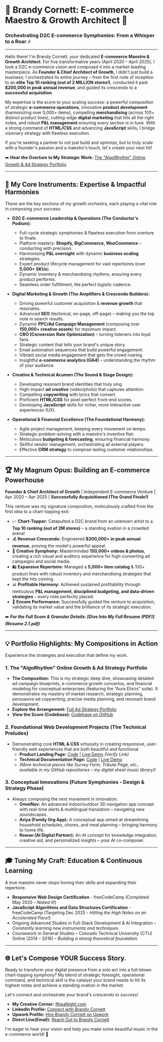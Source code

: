 # 🌟 Brandy Cornett: E-commerce Maestro & Growth Architect 🌟

### Orchestrating D2C E-commerce Symphonies: From a Whisper to a Roar 🎶

---

Hello there! I'm Brandy Cornett, your dedicated **E-commerce Maestro & Growth Architect**. For five transformative years (April 2020 – April 2025), I took a D2C e-commerce vision and composed it into a market-leading masterpiece. As **Founder & Chief Architect of Growth**, I didn't just build a business; I orchestrated its entire journey – from the first note of inception to an **elite Top 10 ranking (out of 2 MILLION stores!)**, conducted it past **$200,000 in peak annual revenue**, and guided its crescendo to a **successful acquisition**.

My expertise is the score to your scaling success: a powerful composition of strategic **e-commerce operations**, innovative **product development** (harmonizing over 5,000+ items), compelling **merchandising** (across 100+ distinct product lines), cutting-edge **digital marketing** that hits all the right notes, and robust **P&L management** ensuring every section is in tune. With a strong command of **HTML/CSS** and advancing **JavaScript** skills, I bridge visionary strategy with flawless execution.

If you're seeking a partner to not just build and optimize, but to truly *scale* with a founder's passion and a maestro's touch, let's create your next hit!

➡️ **Hear the Overture to My Strategic Work:** [The "AlgoRhythm" Online Growth & Ad Strategy Portfolio](https://brandys-algorythem.github.io/Online-Growth-Ad-Strategy-BrandyCornett-Portfolio/)

---

## 🚀 My Core Instruments: Expertise & Impactful Harmonies

These are the key sections of my growth orchestra, each playing a vital role in composing your success:

* **D2C E-commerce Leadership & Operations (The Conductor's Podium):**
    * Full-cycle strategic symphonies & flawless execution from overture to finale.
    * Platform mastery: **Shopify, BigCommerce, WooCommerce** – conducting with precision.
    * Harmonizing **P&L oversight** with dynamic **business scaling** strategies.
    * Expert product lifecycle management for vast repertoires (over **5,000+ SKUs**).
    * Dynamic inventory & merchandising rhythms, ensuring every product performs.
    * Seamless order fulfillment, the perfect logistic cadence.

* **Digital Marketing & Growth (The Amplifiers & Crescendo Builders):**
    * Driving powerful customer acquisition & **revenue growth** that resonates.
    * Advanced **SEO** (technical, on-page, off-page) – making you the top note in search results.
    * Dynamic **PPC/Ad Campaign Management** (composing over **150,000+ creative assets**) for maximum impact.
    * **CRO (Conversion Rate Optimization)** – turning listeners into loyal fans.
    * Strategic content that tells your brand's unique story.
    * Email automation sequences that build powerful engagement.
    * Vibrant social media engagement that gets the crowd roaring.
    * Insightful **e-commerce analytics (GA4)** – understanding the rhythm of your audience.

* **Creative & Technical Acumen (The Sound & Stage Design):**
    * Developing resonant brand identities that truly sing.
    * High-impact **ad creative** (video/photo) that captures attention.
    * Compelling **copywriting** with lyrics that convert.
    * Proficient **HTML/CSS** for pixel-perfect front-end scores.
    * Developing **JavaScript** skills for richer, more interactive user experiences (UX).

* **Operational & Financial Excellence (The Foundational Harmony):**
    * Agile project management, keeping every movement on tempo.
    * Strategic problem-solving with a maestro's inventive flair.
    * Meticulous **budgeting & forecasting**, ensuring financial harmony.
    * Skillful vendor management, orchestrating all external players.
    * Effective **CRM strategy** to compose lasting customer relationships.

---

## 🏆 My Magnum Opus: Building an E-commerce Powerhouse

**Founder & Chief Architect of Growth** | Independent E-commerce Venture | Apr 2020 – Apr 2025 | **Successfully Acquisitioned (The Grand Finale!)**

This venture was my signature composition, meticulously crafted from the first idea to a chart-topping exit:

* 📈 **Chart-Topper:** Catapulted a D2C brand from an unknown artist to a **Top 10 ranking (out of 2M stores)** – a standing ovation in a crowded arena!
* 💰 **Revenue Crescendo:** Engineered **$200,000+ in peak annual revenue**, proving the model's powerful appeal.
* 🎨 **Creative Symphony:** Masterminded **150,000+ videos & photos**, creating a rich visual and auditory experience for high-converting ad campaigns and social media.
* 🛍️ **Expansive Repertoire:** Managed a **5,000+ item catalog** & 100+ product lines with robust inventory and merchandising strategies that kept the hits coming.
* 📊 **Profitable Harmony:** Achieved sustained profitability through meticulous **P&L management, disciplined budgeting, and data-driven strategies** – every note perfectly placed.
* 🎉 **Encore Performance:** Successfully guided the venture to acquisition, validating its market value and the brilliance of its strategic execution.

➡️ ***For the Full Score & Granular Details: [Dive Into My Full Resume (PDF)](Resume 2.1.pdf)***

---

## 💡 Portfolio Highlights: My Compositions in Action

Experience the strategies and execution that define my work.

### 1. The "AlgoRhythm" Online Growth & Ad Strategy Portfolio
* **The Composition:** This is my strategic deep dive, showcasing detailed ad campaign blueprints, e-commerce growth concertos, and financial modeling for conceptual enterprises (featuring the "Aura Elixirs" suite). It demonstrates my mastery of market research, strategic planning, persuasive ad copywriting, precise media planning, and resonant brand development.
* **Explore the Arrangement:** [Full Ad Strategy Portfolio](https://brandys-algorythem.github.io/Online-Growth-Ad-Strategy-BrandyCornett-Portfolio/)
* **View the Score (Codebase):** [Codebase on GitHub](https://github.com/brandys-algorythem/Online-Growth-Ad-Strategy-BrandyCornett-Portfolio)

### 2. Foundational Web Development Projects (The Technical Preludes)
* Demonstrating core **HTML & CSS** virtuosity in creating responsive, user-friendly web experiences that are both beautiful and functional.
    * **Product Landing Page:** [Code](https://github.com/brandys-algorythem/fcc-responsive-landing-page) | [Live Demo](https://brandys-algorythem.github.io/fcc-responsive-landing-page/) *(Verify Link)*
    * **Technical Documentation Page:** [Code](https://github.com/brandys-algorythem/fcc-responsive-tech-docs) | [Live Demo](https://brandys-algorythem.github.io/fcc-responsive-tech-docs/)
    * *(More technical pieces like Survey Form, Tribute Page, etc., available in my GitHub repositories – my digital sheet music library!)*

### 3. Conceptual Innovations (Future Symphonies - Design & Strategy Phase)
* Always composing the next movement in innovation:
    * **OmniNav:** An advanced indoor/outdoor 3D navigation app concept with real-time alerts & multilingual translation – navigating new soundscapes.
    * **Ariya (Family Org App):** A conceptual app aimed at streamlining household schedules, chores, and meal planning – bringing harmony to home life.
    * **Rowan (AI Digital Partner):** An AI concept for knowledge integration, creative aid, and personalized insights – your AI co-composer.

---

## 🎓 Tuning My Craft: Education & Continuous Learning

A true maestro never stops honing their skills and expanding their repertoire.

* **Responsive Web Design Certification** - freeCodeCamp (Completed May 2025 – *Nailed It!*)
* **JavaScript Algorithms and Data Structures Certification** - freeCodeCamp (Targeting Dec 2025 - *Hitting the High Notes on an Accelerated Pace!*)
* Ongoing Advanced Studies in Full-Stack Development & AI Integration – *Constantly learning new instruments and techniques.*
* Coursework in General Studies – Colorado Technical University (CTU) Online (2014 – 2016) – *Building a strong theoretical foundation.*

---

## 🌐 Let's Compose YOUR Success Story.

Ready to transform your digital presence from a solo act into a full-blown chart-topping symphony? My blend of strategic foresight, operational command, and technical skill is the catalyst your brand needs to hit its highest notes and achieve a standing ovation in the market.

Let's connect and orchestrate your brand's crescendo to success!

* **My Creative Corner:** [RheaNight.com](http://www.rheanight.com)
* **LinkedIn Profile:** [Connect with Brandy Cornett](https://www.linkedin.com/in/brandy-cornett/)
* **Upwork Profile:** [Hire Brandy Cornett on Upwork](https://www.upwork.com/freelancers/~01ec97aa7ce57bd510)
* **Direct Line(Email):** [Reach Out to Brandy Cornett](mailto:cornett.brandy.jane@gmail.com)

I'm eager to hear your vision and help you make some beautiful music in the e-commerce world! 🚀
